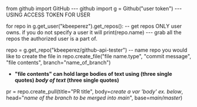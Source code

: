 
from github import GitHub  --- github import
g = Github("user token") ---  USING ACCESS TOKEN FOR USER


for repo in g.get_user("kbeeperez").get_repos(): -- get repos ONLY user owns. if you do not specify a user it will
    print(repo.name)                            --- grab all the repos the authorized user is a part of.


repo = g.get_repo("kbeeperez/github-api-tester") -- name repo you would like to create the file in
repo.create_file("file name.type", "commit message", "file contents", branch="name_of_branch")
  - **"file contents" can hold large bodies of text using (three single quotes) *body of text* (three single quotes)**

pr = repo.create_pull(title="PR title", body=*create a var 'body' ex. below*, head="*name of the branch to be merged into main*", base=*main/master*)


